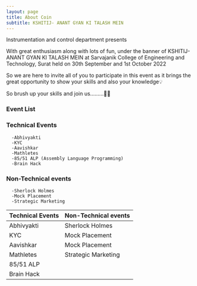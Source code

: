 ```yaml
---
layout: page
title: About Coin
subtitle: KSHITIJ- ANANT GYAN KI TALASH MEIN
---
```


Instrumentation and control department presents

With great enthusiasm along with lots of fun, under the banner of  KSHITIJ- ANANT GYAN KI TALASH MEIN at Sarvajanik College of Engineering and Technology, Surat held on 30th September and 1st October 2022


So we are here to invite all of you to participate in this event as it brings the great opportunity to show your skills and also your knowledge💡

So brush up your skills and join us.........🤩💃

### Event List
### **Technical Events**
      -Abhivyakti
      -KYC
      -Aavishkar
      -Mathletes
      -85/51 ALP (Assembly Language Programming)
      -Brain Hack
      
### **Non-Technical events**
      -Sherlock Holmes
      -Mock Placement
      -Strategic Marketing
      
| Technical Events  | Non-Technical events |
|---|---|
| Abhivyakti  | Sherlock Holmes  |
| KYC  | Mock Placement  |
| Aavishkar  | Mock Placement  |
| Mathletes  | Strategic Marketing  |
| 85/51 ALP  ||
| Brain Hack  ||
